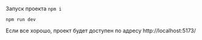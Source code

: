 Запуск проекта
`npm i`

`npm run dev`

Если все хорошо, проект будет доступен по адресу http://localhost:5173/